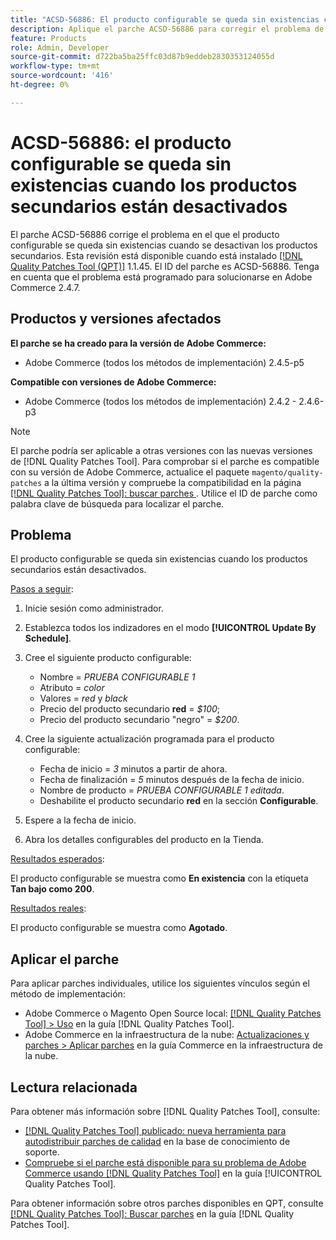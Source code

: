 ```yaml
---
title: "ACSD-56886: El producto configurable se queda sin existencias cuando los productos secundarios están desactivados"
description: Aplique el parche ACSD-56886 para corregir el problema de Adobe Commerce en el que el producto configurable se queda sin existencias secundario cuando los productos están desactivados.
feature: Products
role: Admin, Developer
source-git-commit: d722ba5ba25ffc03d87b9eddeb2830353124055d
workflow-type: tm+mt
source-wordcount: '416'
ht-degree: 0%

---
```


# ACSD-56886: el producto configurable se queda sin existencias cuando los productos secundarios están desactivados

El parche ACSD-56886 corrige el problema en el que el producto configurable se queda sin existencias cuando se desactivan los productos secundarios. Esta revisión está disponible cuando está instalado [[!DNL Quality Patches Tool (QPT)]](https://experienceleague.adobe.com/en/docs/commerce-knowledge-base/kb/announcements/commerce-announcements/magento-quality-patches-released-new-tool-to-self-serve-quality-patches) 1.1.45. El ID del parche es ACSD-56886. Tenga en cuenta que el problema está programado para solucionarse en Adobe Commerce 2.4.7.

## Productos y versiones afectados

**El parche se ha creado para la versión de Adobe Commerce:**

* Adobe Commerce (todos los métodos de implementación) 2.4.5-p5

**Compatible con versiones de Adobe Commerce:**

* Adobe Commerce (todos los métodos de implementación) 2.4.2 - 2.4.6-p3

>[!NOTE]
>
>El parche podría ser aplicable a otras versiones con las nuevas versiones de [!DNL Quality Patches Tool]. Para comprobar si el parche es compatible con su versión de Adobe Commerce, actualice el paquete `magento/quality-patches` a la última versión y compruebe la compatibilidad en la página [[!DNL Quality Patches Tool]: buscar parches ](https://experienceleague.adobe.com/tools/commerce-quality-patches/index.html). Utilice el ID de parche como palabra clave de búsqueda para localizar el parche.

## Problema

El producto configurable se queda sin existencias cuando los productos secundarios están desactivados.

<u>Pasos a seguir</u>:

1. Inicie sesión como administrador.
1. Establezca todos los indizadores en el modo **[!UICONTROL Update By Schedule]**.
1. Cree el siguiente producto configurable:

   * Nombre = *PRUEBA CONFIGURABLE 1*
   * Atributo = *color*
   * Valores = *red* y *black*
   * Precio del producto secundario **red** = *$100*;
   * Precio del producto secundario &quot;negro&quot; = *$200*.

1. Cree la siguiente actualización programada para el producto configurable:

   * Fecha de inicio = *3* minutos a partir de ahora.
   * Fecha de finalización = *5* minutos después de la fecha de inicio.
   * Nombre de producto = *PRUEBA CONFIGURABLE 1 editada*.
   * Deshabilite el producto secundario **red** en la sección **Configurable**.

1. Espere a la fecha de inicio.
1. Abra los detalles configurables del producto en la Tienda.

<u>Resultados esperados</u>:

El producto configurable se muestra como **En existencia** con la etiqueta **Tan bajo como 200**.

<u>Resultados reales</u>:

El producto configurable se muestra como **Agotado**.

## Aplicar el parche

Para aplicar parches individuales, utilice los siguientes vínculos según el método de implementación:

* Adobe Commerce o Magento Open Source local: [[!DNL Quality Patches Tool] > Uso](https://experienceleague.adobe.com/docs/commerce-operations/tools/quality-patches-tool/usage.html) en la guía [!DNL Quality Patches Tool].
* Adobe Commerce en la infraestructura de la nube: [Actualizaciones y parches > Aplicar parches](https://experienceleague.adobe.com/docs/commerce-cloud-service/user-guide/develop/upgrade/apply-patches.html) en la guía Commerce en la infraestructura de la nube.

## Lectura relacionada

Para obtener más información sobre [!DNL Quality Patches Tool], consulte:

* [[!DNL Quality Patches Tool] publicado: nueva herramienta para autodistribuir parches de calidad](https://experienceleague.adobe.com/en/docs/commerce-knowledge-base/kb/announcements/commerce-announcements/magento-quality-patches-released-new-tool-to-self-serve-quality-patches) en la base de conocimiento de soporte.
* [Compruebe si el parche está disponible para su problema de Adobe Commerce usando [!DNL Quality Patches Tool]](/help/tools/quality-patches-tool/patches-available-in-qpt/check-patch-for-magento-issue-with-magento-quality-patches.md) en la guía [!UICONTROL Quality Patches Tool].


Para obtener información sobre otros parches disponibles en QPT, consulte [[!DNL Quality Patches Tool]: Buscar parches](https://experienceleague.adobe.com/tools/commerce-quality-patches/index.html) en la guía [!DNL Quality Patches Tool].

